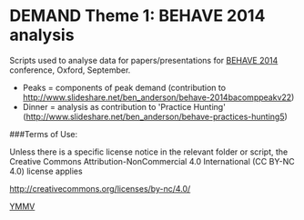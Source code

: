 DEMAND Theme 1: BEHAVE 2014 analysis
==================

Scripts used to analyse data for papers/presentations for [BEHAVE 2014](http://behaveconference.com/programme/) conference, Oxford, September.

 * Peaks = components of peak demand (contribution to http://www.slideshare.net/ben_anderson/behave-2014bacomppeakv22)
 * Dinner = analysis as contribution to 'Practice Hunting' (http://www.slideshare.net/ben_anderson/behave-practices-hunting5)

###Terms of Use:

Unless there is a specific license notice in the relevant folder or script, the Creative Commons Attribution-NonCommercial 4.0 International (CC BY-NC 4.0) license applies

http://creativecommons.org/licenses/by-nc/4.0/

[YMMV](http://en.wiktionary.org/wiki/YMMV)
